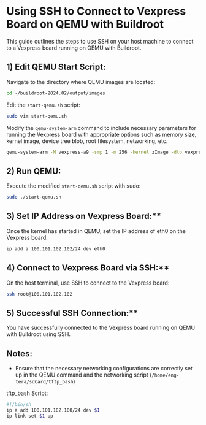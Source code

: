 # Using SSH to Connect to Vexpress Board on QEMU with Buildroot

This guide outlines the steps to use SSH on your host machine to connect to a Vexpress board running on QEMU with Buildroot.

## 1) Edit QEMU Start Script:

Navigate to the directory where QEMU images are located:

```bash
cd ~/buildroot-2024.02/output/images
```
Edit the `start-qemu.sh` script:

```bash
sudo vim start-qemu.sh
```
Modify the `qemu-system-arm` command to include necessary parameters for running the Vexpress board with appropriate options such as memory size, kernel image, device tree blob, root filesystem, networking, etc.

```bash
qemu-system-arm -M vexpress-a9 -smp 1 -m 256 -kernel zImage -dtb vexpress-v2p-ca9.dtb -drive file=rootfs.ext2,if=sd,format=raw -append "console=ttyAMA0,115200 rootwait root=/dev/mmcblk0" -net nic,model=lan9118 -net tap,script=/home/eng-tera/sdCard/tftp_bash
```

## 2) Run QEMU:

Execute the modified `start-qemu.sh` script with sudo:

```bash
sudo ./start-qemu.sh
```

## 3) Set IP Address on Vexpress Board:**

Once the kernel has started in QEMU, set the IP address of eth0 on the Vexpress board:

```bash
ip add a 100.101.102.102/24 dev eth0
```

## 4) Connect to Vexpress Board via SSH:**

On the host terminal, use SSH to connect to the Vexpress board:

```bash
ssh root@100.101.102.102
```

## 5) Successful SSH Connection:**

You have successfully connected to the Vexpress board running on QEMU with Buildroot using SSH.

## Notes:

- Ensure that the necessary networking configurations are correctly set up in the QEMU command and the networking script (`/home/eng-tera/sdCard/tftp_bash`)

tftp_bash Script:
```bash
#!/bin/sh
ip a add 100.101.102.100/24 dev $1
ip link set $1 up
```


